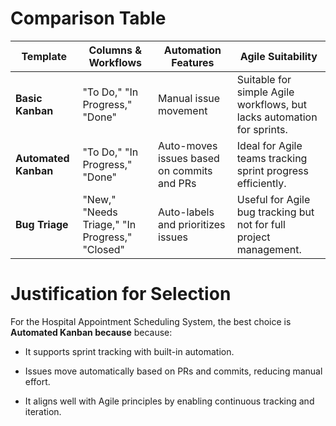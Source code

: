 # Comparison Table

| Template            | Columns & Workflows                     | Automation Features                              | Agile Suitability                     |
|---------------------|--------------------------------------|----------------------------------------------|----------------------------------------|
| **Basic Kanban**    | "To Do," "In Progress," "Done"       | Manual issue movement                        | Suitable for simple Agile workflows, but lacks automation for sprints. |
| **Automated Kanban**| "To Do," "In Progress," "Done"       | Auto-moves issues based on commits and PRs  | Ideal for Agile teams tracking sprint progress efficiently. |
| **Bug Triage**      | "New," "Needs Triage," "In Progress," "Closed" | Auto-labels and prioritizes issues         | Useful for Agile bug tracking but not for full project management. |


# Justification for Selection

For the Hospital Appointment Scheduling System, the best choice is **Automated Kanban because** because:

- It supports sprint tracking with built-in automation.

- Issues move automatically based on PRs and commits, reducing manual effort.

- It aligns well with Agile principles by enabling continuous tracking and iteration.
